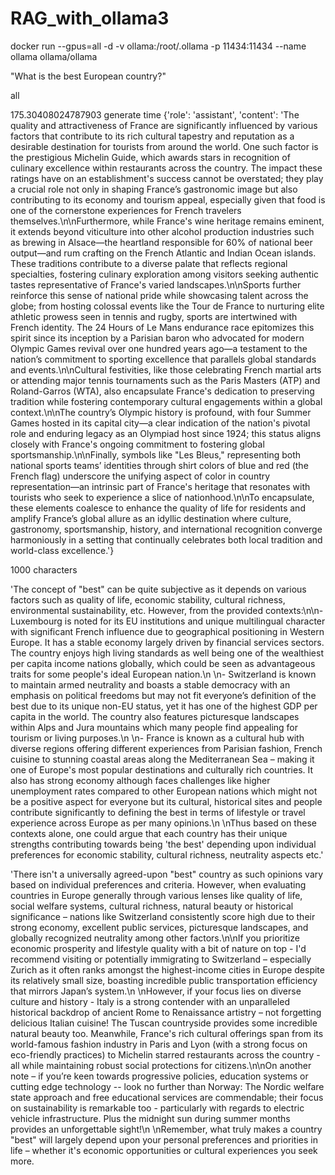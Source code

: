 # RAG_with_ollama3

docker run --gpus=all -d -v ollama:/root/.ollama -p 11434:11434 --name ollama ollama/ollama

"What is the best European country?"

all 

175.30408024787903 generate time
{'role': 'assistant', 'content': 'The quality and attractiveness of France are significantly influenced by various factors that contribute to its rich cultural tapestry and reputation as a desirable destination for tourists from around the world. One such factor is the prestigious Michelin Guide, which awards stars in recognition of culinary excellence within restaurants across the country. The impact these ratings have on an establishment\'s success cannot be overstated; they play a crucial role not only in shaping France’s gastronomic image but also contributing to its economy and tourism appeal, especially given that food is one of the cornerstone experiences for French travelers themselves.\n\nFurthermore, while France\'s wine heritage remains eminent, it extends beyond viticulture into other alcohol production industries such as brewing in Alsace—the heartland responsible for 60% of national beer output—and rum crafting on the French Atlantic and Indian Ocean islands. These traditions contribute to a diverse palate that reflects regional specialties, fostering culinary exploration among visitors seeking authentic tastes representative of France\'s varied landscapes.\n\nSports further reinforce this sense of national pride while showcasing talent across the globe; from hosting colossal events like the Tour de France to nurturing elite athletic prowess seen in tennis and rugby, sports are intertwined with French identity. The 24 Hours of Le Mans endurance race epitomizes this spirit since its inception by a Parisian baron who advocated for modern Olympic Games revival over one hundred years ago—a testament to the nation’s commitment to sporting excellence that parallels global standards and events.\n\nCultural festivities, like those celebrating French martial arts or attending major tennis tournaments such as the Paris Masters (ATP) and Roland-Garros (WTA), also encapsulate France\'s dedication to preserving tradition while fostering contemporary cultural engagements within a global context.\n\nThe country’s Olympic history is profound, with four Summer Games hosted in its capital city—a clear indication of the nation\'s pivotal role and enduring legacy as an Olympiad host since 1924; this status aligns closely with France\'s ongoing commitment to fostering global sportsmanship.\n\nFinally, symbols like "Les Bleus," representing both national sports teams’ identities through shirt colors of blue and red (the French flag) underscore the unifying aspect of color in country representation—an intrinsic part of France\'s heritage that resonates with tourists who seek to experience a slice of nationhood.\n\nTo encapsulate, these elements coalesce to enhance the quality of life for residents and amplify France’s global allure as an idyllic destination where culture, gastronomy, sportsmanship, history, and international recognition converge harmoniously in a setting that continually celebrates both local tradition and world-class excellence.'}

1000 characters

'The concept of "best" can be quite subjective as it depends on various factors such as quality of life, economic stability, cultural richness, environmental sustainability, etc. However, from the provided contexts:\n\n- Luxembourg is noted for its EU institutions and unique multilingual character with significant French influence due to geographical positioning in Western Europe. It has a stable economy largely driven by financial services sectors. The country enjoys high living standards as well being one of the wealthiest per capita income nations globally, which could be seen as advantageous traits for some people\'s ideal European nation.\n  \n- Switzerland is known to maintain armed neutrality and boasts a stable democracy with an emphasis on political freedoms but may not fit everyone’s definition of the best due to its unique non-EU status, yet it has one of the highest GDP per capita in the world. The country also features picturesque landscapes within Alps and Jura mountains which many people find appealing for tourism or living purposes.\n  \n- France is known as a cultural hub with diverse regions offering different experiences from Parisian fashion, French cuisine to stunning coastal areas along the Mediterranean Sea – making it one of Europe\'s most popular destinations and culturally rich countries. It also has strong economy although faces challenges like higher unemployment rates compared to other European nations which might not be a positive aspect for everyone but its cultural, historical sites and people contribute significantly to defining the best in terms of lifestyle or travel experience across Europe as per many opinions.\n  \nThus based on these contexts alone, one could argue that each country has their unique strengths contributing towards being \'the best\' depending upon individual preferences for economic stability, cultural richness, neutrality aspects etc.'

'There isn\'t a universally agreed-upon "best" country as such opinions vary based on individual preferences and criteria. However, when evaluating countries in Europe generally through various lenses like quality of life, social welfare systems, cultural richness, natural beauty or historical significance – nations like Switzerland consistently score high due to their strong economy, excellent public services, picturesque landscapes, and globally recognized neutrality among other factors.\n\nIf you prioritize economic prosperity and lifestyle quality with a bit of nature on top - I\'d recommend visiting or potentially immigrating to Switzerland – especially Zurich as it often ranks amongst the highest-income cities in Europe despite its relatively small size, boasting incredible public transportation efficiency that mirrors Japan’s system.\n \nHowever, if your focus lies on diverse culture and history - Italy is a strong contender with an unparalleled historical backdrop of ancient Rome to Renaissance artistry – not forgetting delicious Italian cuisine! The Tuscan countryside provides some incredible natural beauty too. Meanwhile, France\'s rich cultural offerings span from its world-famous fashion industry in Paris and Lyon (with a strong focus on eco-friendly practices) to Michelin starred restaurants across the country - all while maintaining robust social protections for citizens.\n\nOn another note – if you’re keen towards progressive policies, education systems or cutting edge technology -- look no further than Norway: The Nordic welfare state approach and free educational services are commendable; their focus on sustainability is remarkable too - particularly with regards to electric vehicle infrastructure. Plus the midnight sun during summer months provides an unforgettable sight!\n \nRemember, what truly makes a country "best" will largely depend upon your personal preferences and priorities in life – whether it\'s economic opportunities or cultural experiences you seek more.